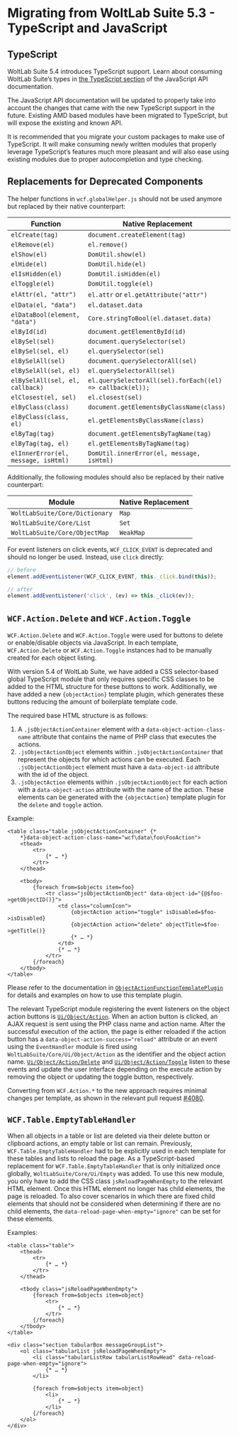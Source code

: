 # Migrating from WoltLab Suite 5.3 - TypeScript and JavaScript

## TypeScript

WoltLab Suite 5.4 introduces TypeScript support.
Learn about consuming WoltLab Suite’s types in [the TypeScript section](../../javascript/typescript.md) of the JavaScript API documentation.

The JavaScript API documentation will be updated to properly take into account the changes that came with the new TypeScript support in the future.
Existing AMD based modules have been migrated to TypeScript, but will expose the existing and known API.

It is recommended that you migrate your custom packages to make use of TypeScript.
It will make consuming newly written modules that properly leverage TypeScript’s features much more pleasant and will also ease using existing modules due to proper autocompletion and type checking.


## Replacements for Deprecated Components

The helper functions in `wcf.globalHelper.js` should not be used anymore but replaced by their native counterpart:

| Function | Native Replacement |
|----------|--------------------|
| `elCreate(tag)` | `document.createElement(tag)` |
| `elRemove(el)` | `el.remove()` |
| `elShow(el)` | `DomUtil.show(el)` |
| `elHide(el)` | `DomUtil.hide(el)` |
| `elIsHidden(el)` | `DomUtil.isHidden(el)` |
| `elToggle(el)` | `DomUtil.toggle(el)` |
| `elAttr(el, "attr")` | `el.attr` or `el.getAttribute("attr")` |
| `elData(el, "data")` | `el.dataset.data` |
| `elDataBool(element, "data")` | `Core.stringToBool(el.dataset.data)` |
| `elById(id)` | `document.getElementById(id)` |
| `elBySel(sel)` | `document.querySelector(sel)` |
| `elBySel(sel, el)` | `el.querySelector(sel)` |
| `elBySelAll(sel)` | `document.querySelectorAll(sel)` |
| `elBySelAll(sel, el)` | `el.querySelectorAll(sel)` |
| `elBySelAll(sel, el, callback)` | `el.querySelectorAll(sel).forEach((el) => callback(el));` |
| `elClosest(el, sel)` | `el.closest(sel)` |
| `elByClass(class)` | `document.getElementsByClassName(class)` |
| `elByClass(class, el)` | `el.getElementsByClassName(class)` |
| `elByTag(tag)` | `document.getElementsByTagName(tag)` |
| `elByTag(tag, el)` | `el.getElementsByTagName(tag)` |
| `elInnerError(el, message, isHtml)` | `DomUtil.innerError(el, message, isHtml)` |

Additionally, the following modules should also be replaced by their native counterpart:

| Module | Native Replacement |
|--------|--------------------|
| `WoltLabSuite/Core/Dictionary` | `Map` |
| `WoltLabSuite/Core/List` | `Set` |
| `WoltLabSuite/Core/ObjectMap` | `WeakMap` |

For event listeners on click events, `WCF_CLICK_EVENT` is deprecated and should no longer be used.
Instead, use `click` directly:

```javascript
// before
element.addEventListener(WCF_CLICK_EVENT, this._click.bind(this));

// after
element.addEventListener('click', (ev) => this._click(ev));
```

## `WCF.Action.Delete` and `WCF.Action.Toggle`

`WCF.Action.Delete` and `WCF.Action.Toggle` were used for buttons to delete or enable/disable objects via JavaScript.
In each template, `WCF.Action.Delete` or `WCF.Action.Toggle` instances had to be manually created for each object listing.

With version 5.4 of WoltLab Suite, we have added a CSS selector-based global TypeScript module that only requires specific CSS classes to be added to the HTML structure for these buttons to work.
Additionally, we have added a new `{objectAction}` template plugin, which generates these buttons reducing the amount of boilerplate template code.

The required base HTML structure is as follows:

1. A `.jsObjectActionContainer` element with a `data-object-action-class-name` attribute that contains the name of PHP class that executes the actions.
2. `.jsObjectActionObject` elements within `.jsObjectActionContainer` that represent the objects for which actions can be executed.
   Each `.jsObjectActionObject` element must have a `data-object-id` attribute with the id of the object.
3. `.jsObjectAction` elements within `.jsObjectActionObject` for each action with a `data-object-action` attribute with the name of the action.
   These elements can be generated with the `{objectAction}` template plugin for the `delete` and `toggle` action.

Example:

```smarty
<table class="table jsObjectActionContainer" {*
    *}data-object-action-class-name="wcf\data\foo\FooAction">
    <thead>
        <tr>
            {* … *}
        </tr>
    </thead>
    
    <tbody>
        {foreach from=$objects item=foo}
            <tr class="jsObjectActionObject" data-object-id="{@$foo->getObjectID()}">
                <td class="columnIcon">
                    {objectAction action="toggle" isDisabled=$foo->isDisabled}
                    {objectAction action="delete" objectTitle=$foo->getTitle()}
                    {* … *}
                </td>
                {* … *}
            </tr>
        {/foreach}
    </tbody>
</table>
```

Please refer to the documentation in [`ObjectActionFunctionTemplatePlugin`](https://github.com/WoltLab/WCF/blob/master/wcfsetup/install/files/lib/system/template/plugin/ObjectActionFunctionTemplatePlugin.class.php) for details and examples on how to use this template plugin.

The relevant TypeScript module registering the event listeners on the object action buttons is [`Ui/Object/Action`](https://github.com/WoltLab/WCF/blob/master/ts/WoltLabSuite/Core/Ui/Object/Action.ts).
When an action button is clicked, an AJAX request is sent using the PHP class name and action name.
After the successful execution of the action, the page is either reloaded if the action button has a `data-object-action-success="reload"` attribute or an event using the `EventHandler` module is fired using `WoltLabSuite/Core/Ui/Object/Action` as the identifier and the object action name.
[`Ui/Object/Action/Delete`](https://github.com/WoltLab/WCF/blob/master/ts/WoltLabSuite/Core/Ui/Object/Action/Delete.ts) and [`Ui/Object/Action/Toggle`](https://github.com/WoltLab/WCF/blob/master/ts/WoltLabSuite/Core/Ui/Object/Action/Toggle.ts) listen to these events and update the user interface depending on the execute action by removing the object or updating the toggle button, respectively.

Converting from `WCF.Action.*` to the new approach requires minimal changes per template, as shown in the relevant pull request [#4080](https://github.com/WoltLab/WCF/pull/4080).


## `WCF.Table.EmptyTableHandler`

When all objects in a table or list are deleted via their delete button or clipboard actions, an empty table or list can remain.
Previously, `WCF.Table.EmptyTableHandler` had to be explicitly used in each template for these tables and lists to reload the page.
As a TypeScript-based replacement for `WCF.Table.EmptyTableHandler` that is only initialized once globally, `WoltLabSuite/Core/Ui/Empty` was added.
To use this new module, you only have to add the CSS class `jsReloadPageWhenEmpty` to the relevant HTML element.
Once this HTML element no longer has child elements, the page is reloaded.
To also cover scenarios in which there are fixed child elements that should not be considered when determining if there are no child elements, the `data-reload-page-when-empty="ignore"` can be set for these elements.

Examples:

```smarty
<table class="table">
    <thead>
        <tr>
            {* … *}
        </tr>
    </thead>

    <tbody class="jsReloadPageWhenEmpty">
        {foreach from=$objects item=object}
            <tr>
                {* … *}
            </tr>
        {/foreach}
    </tbody>
</table>
```

```smarty
<div class="section tabularBox messageGroupList">
    <ol class="tabularList jsReloadPageWhenEmpty">
        <li class="tabularListRow tabularListRowHead" data-reload-page-when-empty="ignore">
            {* … *}
        </li>

        {foreach from=$objects item=object}
            <li>
                {* … *}
            </li>
        {/foreach}
    </ol>
</div>
```
